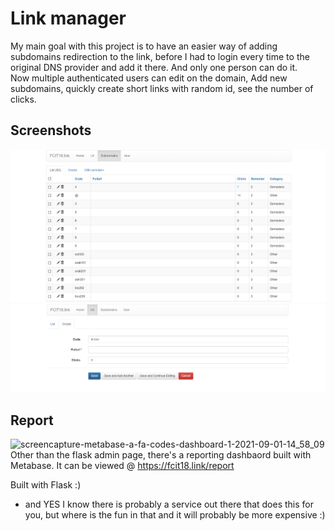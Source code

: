 # Link manager

My main goal with this project is to have an easier way of adding subdomains redirection to the link, before I had to login every time to the original DNS provider and add it there. And only one person can do it.  
Now multiple authenticated users can edit on the domain, Add new subdomains, quickly create short links with random id, see the number of clicks.

## Screenshots
![Screenshot](/screenshots/1.png)
![Screenshot](/screenshots/2.png)

## Report
![screencapture-metabase-a-fa-codes-dashboard-1-2021-09-01-14_58_09](https://user-images.githubusercontent.com/44271342/131668091-09324d31-de80-4b54-a9e1-615b03290aab.png)
Other than the flask admin page, there's a reporting dashbaord built with Metabase. It can be viewed @ https://fcit18.link/report

Built with Flask :)



- and YES I know there is probably a service out there that does this for you, but where is the fun in that and it will probably be more expensive :)
